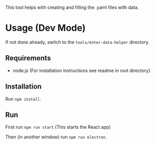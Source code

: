 This tool helps with creating and filling the .yaml files with data.

# Usage (Dev Mode)

If not done already, switch to the `tools/enter-data-helper` directory.

## Requirements

* node.js (For installation instructions see readme in root directory)

## Installation
Run `npm install`.

## Run

First run `npm run start` (This starts the React app)

Then (in another window) run `npm run electron`.
